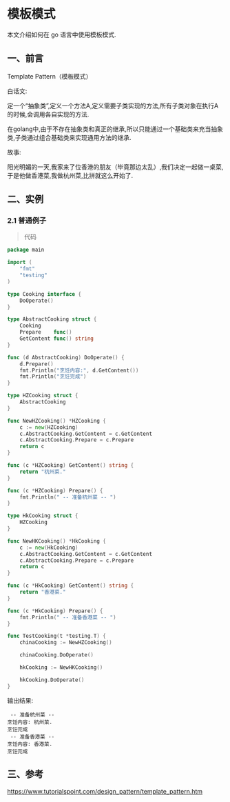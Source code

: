 # 模板模式

本文介绍如何在 go 语言中使用模板模式.

<!-- more -->

## 一、前言

Template Pattern（模板模式）

白话文:

定一个“抽象类”,定义一个方法A,定义需要子类实现的方法,所有子类对象在执行A的时候,会调用各自实现的方法.

在golang中,由于不存在抽象类和真正的继承,所以只能通过一个基础类来充当抽象类,子类通过组合基础类来实现通用方法的继承.

故事:

阳光明媚的一天,我家来了位香港的朋友（毕竟那边太乱）,我们决定一起做一桌菜,于是他做香港菜,我做杭州菜,比拼就这么开始了.

## 二、实例

### 2.1 普通例子

> 代码

```go
package main

import (
	"fmt"
	"testing"
)

type Cooking interface {
	DoOperate()
}

type AbstractCooking struct {
	Cooking
	Prepare    func()
	GetContent func() string
}

func (d AbstractCooking) DoOperate() {
	d.Prepare()
	fmt.Println("烹饪内容:", d.GetContent())
	fmt.Println("烹饪完成")
}

type HZCooking struct {
	AbstractCooking
}

func NewHZCooking() *HZCooking {
	c := new(HZCooking)
	c.AbstractCooking.GetContent = c.GetContent
	c.AbstractCooking.Prepare = c.Prepare
	return c
}

func (c *HZCooking) GetContent() string {
	return "杭州菜."
}

func (c *HZCooking) Prepare() {
	fmt.Println(" -- 准备杭州菜 -- ")
}

type HkCooking struct {
	HZCooking
}

func NewHKCooking() *HkCooking {
	c := new(HkCooking)
	c.AbstractCooking.GetContent = c.GetContent
	c.AbstractCooking.Prepare = c.Prepare
	return c
}

func (c *HkCooking) GetContent() string {
	return "香港菜."
}

func (c *HkCooking) Prepare() {
	fmt.Println(" -- 准备香港菜 -- ")
}

func TestCooking(t *testing.T) {
	chinaCooking := NewHZCooking()

	chinaCooking.DoOperate()

	hkCooking := NewHKCooking()

	hkCooking.DoOperate()
}

```

输出结果:

```text
 -- 准备杭州菜 --
烹饪内容: 杭州菜.
烹饪完成
 -- 准备香港菜 --
烹饪内容: 香港菜.
烹饪完成
```

## 三、参考

https://www.tutorialspoint.com/design_pattern/template_pattern.htm

